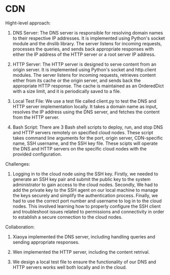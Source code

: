 # CDN
Hight-level approach:
1. DNS Server: The DNS server is responsible for resolving domain names to their respective IP addresses. It is implemented using Python's socket module and the dnslib library. The server listens for incoming requests, processes the queries, and sends back appropriate responses with either the IP address of the HTTP server or a root server IP address.

2. HTTP Server: The HTTP server is designed to serve content from an origin server. It is implemented using Python's socket and http.client modules. The server listens for incoming requests, retrieves content either from its cache or the origin server, and sends back the appropriate HTTP response. The cache is maintained as an OrderedDict with a size limit, and it is periodically saved to a file.

3. Local Test File: We use a test file called client.py to test the DNS and HTTP server implementation locally. It takes a domain name as input, resolves the IP address using the DNS server, and fetches the content from the HTTP server.

4. Bash Script: There are 3 Bash shell scripts to deploy, run, and stop DNS and HTTP servers remotely on specified cloud nodes. These script takes command line arguments for the port, origin server, CDN-specific name, SSH username, and the SSH key file. These scipts will operate the DNS and HTTP servers on the specific cloud nodes with the provided configuration. 

Challenges:
1. Logging in to the cloud node using the SSH key. Firstly, we needed to generate an SSH key pair and submit the public key to the system administrator to gain access to the cloud nodes. Secondly, We had to add the private key to the SSH agent on our local machine to manage the keys securely and simplify the authentication process. Finally, we had to use the correct port number and username to log in to the cloud nodes. This involved learning how to properly configure the SSH client and troubleshoot issues related to permissions and connectivity in order to establish a secure connection to the cloud nodes.


Collaboration:
1. Xiaoya implemented the DNS server, including handling queries and sending appropriate responses.

2. Wen implemented the HTTP server, including the content retrival.

3. We design a local test file to ensure the functionality of our DNS and HTTP servers works well both locally and in the cloud. 
